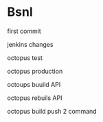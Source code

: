 # Bsnl

first commit

jenkins changes

octopus test

octopus production

octoups buuild API

octopus rebuils API

octopus build push 2 command